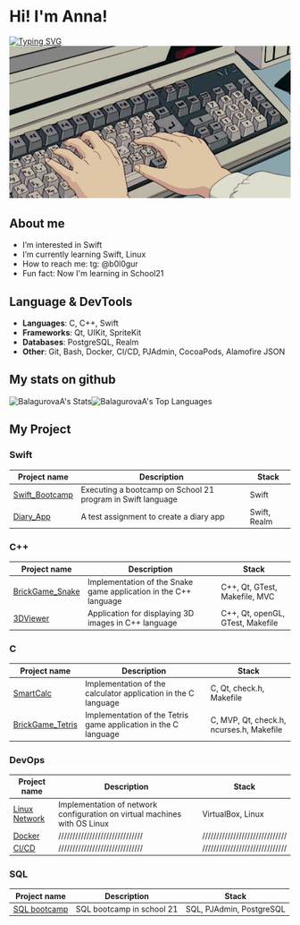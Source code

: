 # Hi! I'm Anna!
[![Typing SVG](https://readme-typing-svg.demolab.com/?lines=Swift+Developer&vCenter=True&height=40&size=35&width=1000&center=True&color=556270)](https://git.io/typing-svg)
<br> <img src="./keyboard_gif.gif" alt="gif-hello" width="1200" />

## About me 

- I’m interested in Swift
- I’m currently learning Swift, Linux
- How to reach me: tg: @b0l0gur
- Fun fact: Now I'm learning in School21

## Language & DevTools

- **Languages**: C, C++, Swift
- **Frameworks**: Qt, UIKit, SpriteKit
- **Databases**: PostgreSQL, Realm
- **Other**: Git, Bash, Docker, CI/CD, PJAdmin, CocoaPods, Alamofire JSON

## My stats on github

![BalagurovaA's Stats](https://github-readme-stats.vercel.app/api?username=BalagurovaA&theme=vue-dark&show_icons=true&hide_border=false&count_private=true)![BalagurovaA's Top Languages](https://github-readme-stats.vercel.app/api/top-langs/?username=BalagurovaA&theme=vue-dark&show_icons=true&hide_border=false&layout=compact)


## My Project

### Swift
| Project name | Description | Stack       |
|--------------|-------------|-------------|
| [Swift_Bootcamp](https://github.com/BalagurovaA/Swift_Bootcamp)   | Executing a bootcamp on School 21 program in Swift language  | Swift |
| [Diary_App](https://github.com/BalagurovaA/diary)  | A test assignment to create a diary app  | Swift, Realm  |

### C++
| Project name | Description | Stack       |
|--------------|-------------|-------------|
| [BrickGame_Snake](https://github.com/BalagurovaA/CPP_BrickGame_snake) | Implementation of the Snake game application in the C++ language | C++, Qt, GTest, Makefile, MVC |
| [3DViewer](https://github.com/BalagurovaA/CPP_3DViewer) |Application for displaying 3D images in C++ language | C++, Qt, openGL, GTest, Makefile |

### C
| Project name | Description | Stack       |
|--------------|-------------|-------------|
| [SmartCalc](https://github.com/BalagurovaA/C_SmartCalc) | Implementation of the calculator application in the C language | C, Qt, check.h, Makefile |
| [BrickGame_Tetris](https://github.com/BalagurovaA/C_BrickGame_tetris) | Implementation of the Tetris game application in the C language | C, MVP, Qt, check.h, ncurses.h, Makefile |


### DevOps
| Project name | Description | Stack       |
|--------------|-------------|-------------|
| [Linux Network](https://github.com/BalagurovaA/Linux_network) | Implementation of network configuration on virtual machines with OS Linux | VirtualBox, Linux |
| [Docker](https://github.com/BalagurovaA/Docker) | ////////////////////////////// |//////////////////////////////  |
| [CI/CD](https://github.com/BalagurovaA/CI-CD) | ////////////////////////////// | ////////////////////////////// |

### SQL
| Project name | Description | Stack       |
|--------------|-------------|-------------|
| [SQL bootcamp](https://github.com/BalagurovaA/SQL_Bootcamp/tree/main) | SQL bootcamp in school 21 | SQL, PJAdmin, PostgreSQL |

<!-- ##  Social media

<!-- добавить лидкод -->
<!-- - [Telegram](https://t.me/eflorentia)
- [Email](mailto:a.sharafutdinovva@gmail.com) -->


